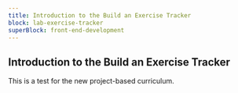 ```yaml
---
title: Introduction to the Build an Exercise Tracker
block: lab-exercise-tracker
superBlock: front-end-development
---
```


## Introduction to the Build an Exercise Tracker

This is a test for the new project-based curriculum.
